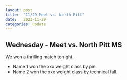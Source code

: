 ```yaml
---
layout: post
title:  "11/29 Meet vs. North Pitt"
date:   2023-11-29 
categories: update
---
```


## Wednesday - Meet vs. North Pitt MS
We won a thrilling match tonight.

- Name 1 won the xxx weight class by pin.
- Name 2 won the xxx weight class by technical fall.
